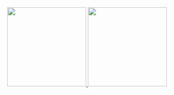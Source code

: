 <div align="center">
  <a href="https://github.com/mateuspr">
  <img height="180em" src="https://github-readme-stats.vercel.app/api?username=mateuspr&show_icons=true&theme=dark&include_all_commits=true&count_private=true"/>
  <img height="180em" src="https://github-readme-stats.vercel.app/api/top-langs/?username=mateuspr&layout=compact&langs_count=7&theme=dark"/>
</div>
